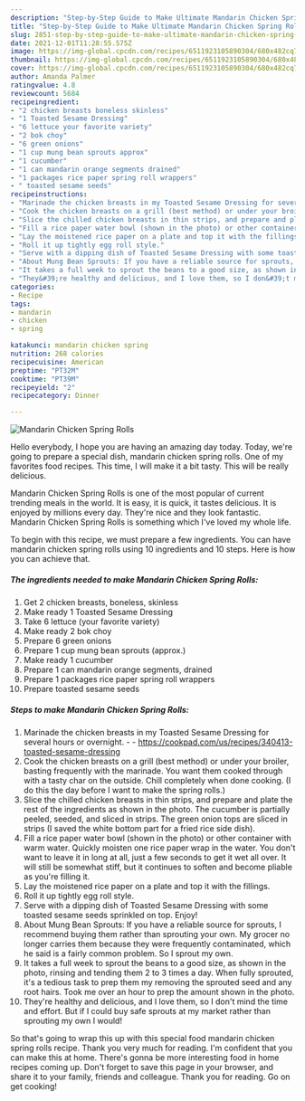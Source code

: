 ```yaml
---
description: "Step-by-Step Guide to Make Ultimate Mandarin Chicken Spring Rolls"
title: "Step-by-Step Guide to Make Ultimate Mandarin Chicken Spring Rolls"
slug: 2851-step-by-step-guide-to-make-ultimate-mandarin-chicken-spring-rolls
date: 2021-12-01T11:28:55.575Z
image: https://img-global.cpcdn.com/recipes/6511923105890304/680x482cq70/mandarin-chicken-spring-rolls-recipe-main-photo.jpg
thumbnail: https://img-global.cpcdn.com/recipes/6511923105890304/680x482cq70/mandarin-chicken-spring-rolls-recipe-main-photo.jpg
cover: https://img-global.cpcdn.com/recipes/6511923105890304/680x482cq70/mandarin-chicken-spring-rolls-recipe-main-photo.jpg
author: Amanda Palmer
ratingvalue: 4.8
reviewcount: 5684
recipeingredient:
- "2 chicken breasts boneless skinless"
- "1 Toasted Sesame Dressing"
- "6 lettuce your favorite variety"
- "2 bok choy"
- "6 green onions"
- "1 cup mung bean sprouts approx"
- "1 cucumber"
- "1 can mandarin orange segments drained"
- "1 packages rice paper spring roll wrappers"
- " toasted sesame seeds"
recipeinstructions:
- "Marinade the chicken breasts in my Toasted Sesame Dressing for several hours or overnight.  https://cookpad.com/us/recipes/340413-toasted-sesame-dressing"
- "Cook the chicken breasts on a grill (best method) or under your broiler, basting frequently with the marinade. You want them cooked through with a tasty char on the outside. Chill completely when done cooking. (I do this the day before I want to make the spring rolls.)"
- "Slice the chilled chicken breasts in thin strips, and prepare and plate the rest of the ingredients as shown in the photo. The cucumber is partially peeled, seeded, and sliced in strips. The green onion tops are sliced in strips (I saved the white bottom part for a fried rice side dish)."
- "Fill a rice paper water bowl (shown in the photo) or other container with warm water. Quickly moisten one rice paper wrap in the water. You don&#39;t want to leave it in long at all, just a few seconds to get it wet all over. It will still be somewhat stiff, but it continues to soften and become pliable as you&#39;re filling it."
- "Lay the moistened rice paper on a plate and top it with the fillings."
- "Roll it up tightly egg roll style."
- "Serve with a dipping dish of Toasted Sesame Dressing with some toasted sesame seeds sprinkled on top. Enjoy!"
- "About Mung Bean Sprouts: If you have a reliable source for sprouts, I recommend buying them rather than sprouting your own. My grocer no longer carries them because they were frequently contaminated, which he said is a fairly common problem. So I sprout my own."
- "It takes a full week to sprout the beans to a good size, as shown in the photo, rinsing and tending them 2 to 3 times a day. When fully sprouted, it&#39;s a tedious task to prep them my removing the sprouted seed and any root hairs. Took me over an hour to prep the amount shown in the photo."
- "They&#39;re healthy and delicious, and I love them, so I don&#39;t mind the time and effort. But if I could buy safe sprouts at my market rather than sprouting my own I would!"
categories:
- Recipe
tags:
- mandarin
- chicken
- spring

katakunci: mandarin chicken spring 
nutrition: 268 calories
recipecuisine: American
preptime: "PT32M"
cooktime: "PT39M"
recipeyield: "2"
recipecategory: Dinner

---
```



![Mandarin Chicken Spring Rolls](https://img-global.cpcdn.com/recipes/6511923105890304/680x482cq70/mandarin-chicken-spring-rolls-recipe-main-photo.jpg)

Hello everybody, I hope you are having an amazing day today. Today, we're going to prepare a special dish, mandarin chicken spring rolls. One of my favorites food recipes. This time, I will make it a bit tasty. This will be really delicious.

Mandarin Chicken Spring Rolls is one of the most popular of current trending meals in the world. It is easy, it is quick, it tastes delicious. It is enjoyed by millions every day. They're nice and they look fantastic. Mandarin Chicken Spring Rolls is something which I've loved my whole life.




To begin with this recipe, we must prepare a few ingredients. You can have mandarin chicken spring rolls using 10 ingredients and 10 steps. Here is how you can achieve that.

<!--inarticleads1-->

##### The ingredients needed to make Mandarin Chicken Spring Rolls:

1. Get 2 chicken breasts, boneless, skinless
1. Make ready 1 Toasted Sesame Dressing
1. Take 6 lettuce (your favorite variety)
1. Make ready 2 bok choy
1. Prepare 6 green onions
1. Prepare 1 cup mung bean sprouts (approx.)
1. Make ready 1 cucumber
1. Prepare 1 can mandarin orange segments, drained
1. Prepare 1 packages rice paper spring roll wrappers
1. Prepare  toasted sesame seeds




<!--inarticleads2-->

##### Steps to make Mandarin Chicken Spring Rolls:

1. Marinade the chicken breasts in my Toasted Sesame Dressing for several hours or overnight. -  - https://cookpad.com/us/recipes/340413-toasted-sesame-dressing
1. Cook the chicken breasts on a grill (best method) or under your broiler, basting frequently with the marinade. You want them cooked through with a tasty char on the outside. Chill completely when done cooking. (I do this the day before I want to make the spring rolls.)
1. Slice the chilled chicken breasts in thin strips, and prepare and plate the rest of the ingredients as shown in the photo. The cucumber is partially peeled, seeded, and sliced in strips. The green onion tops are sliced in strips (I saved the white bottom part for a fried rice side dish).
1. Fill a rice paper water bowl (shown in the photo) or other container with warm water. Quickly moisten one rice paper wrap in the water. You don&#39;t want to leave it in long at all, just a few seconds to get it wet all over. It will still be somewhat stiff, but it continues to soften and become pliable as you&#39;re filling it.
1. Lay the moistened rice paper on a plate and top it with the fillings.
1. Roll it up tightly egg roll style.
1. Serve with a dipping dish of Toasted Sesame Dressing with some toasted sesame seeds sprinkled on top. Enjoy!
1. About Mung Bean Sprouts: If you have a reliable source for sprouts, I recommend buying them rather than sprouting your own. My grocer no longer carries them because they were frequently contaminated, which he said is a fairly common problem. So I sprout my own.
1. It takes a full week to sprout the beans to a good size, as shown in the photo, rinsing and tending them 2 to 3 times a day. When fully sprouted, it&#39;s a tedious task to prep them my removing the sprouted seed and any root hairs. Took me over an hour to prep the amount shown in the photo.
1. They&#39;re healthy and delicious, and I love them, so I don&#39;t mind the time and effort. But if I could buy safe sprouts at my market rather than sprouting my own I would!




So that's going to wrap this up with this special food mandarin chicken spring rolls recipe. Thank you very much for reading. I'm confident that you can make this at home. There's gonna be more interesting food in home recipes coming up. Don't forget to save this page in your browser, and share it to your family, friends and colleague. Thank you for reading. Go on get cooking!
